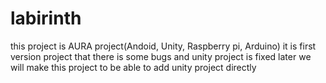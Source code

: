 # labirinth

this project is AURA project(Andoid, Unity, Raspberry pi, Arduino)
it is first version project that there is some bugs 
and unity project is fixed 
later we will make this project to be able to add unity project directly
